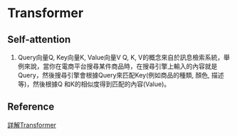 # Transformer
## Self-attention 
1. Query向量Q, Key向量K, Value向量V 
   Q, K, V的概念來自於訊息檢索系統，舉例來說，當你在電商平台搜尋某件商品時，在搜尋引擎上輸入的內容就是Query，然後搜尋引擎會根據Query來匹配Key(例如商品的種類, 顏色, 描述等)，然後根據Q
   和K的相似度得到匹配的內容(Value)。

## Reference
[詳解Transformer](https://zhuanlan.zhihu.com/p/48508221)
